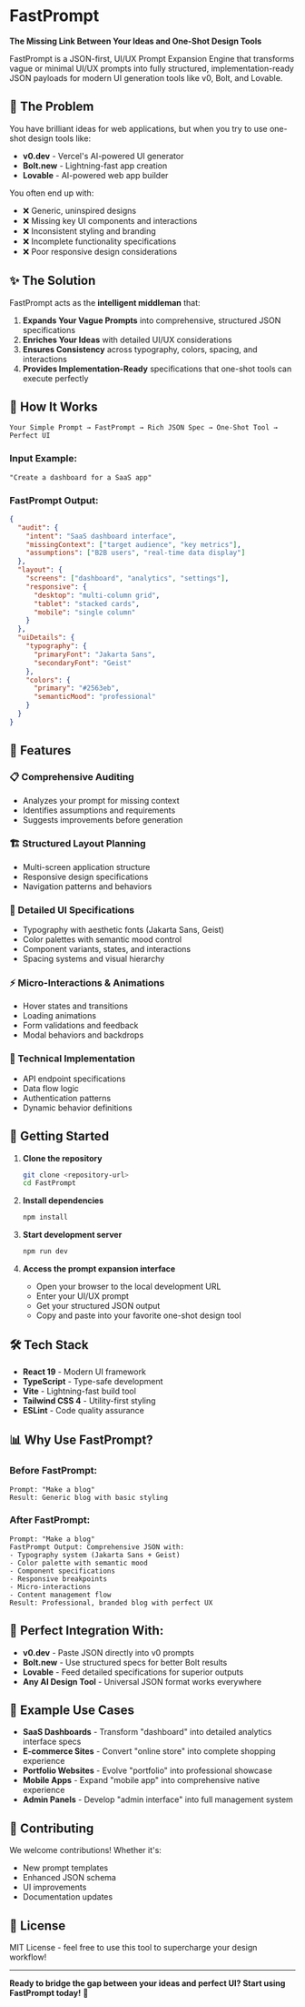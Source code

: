 # FastPrompt

**The Missing Link Between Your Ideas and One-Shot Design Tools**

FastPrompt is a JSON-first, UI/UX Prompt Expansion Engine that transforms vague or minimal UI/UX prompts into fully structured, implementation-ready JSON payloads for modern UI generation tools like v0, Bolt, and Lovable.

## 🎯 The Problem

You have brilliant ideas for web applications, but when you try to use one-shot design tools like:
- **v0.dev** - Vercel's AI-powered UI generator
- **Bolt.new** - Lightning-fast app creation
- **Lovable** - AI-powered web app builder

You often end up with:
- ❌ Generic, uninspired designs
- ❌ Missing key UI components and interactions
- ❌ Inconsistent styling and branding
- ❌ Incomplete functionality specifications
- ❌ Poor responsive design considerations

## ✨ The Solution

FastPrompt acts as the **intelligent middleman** that:

1. **Expands Your Vague Prompts** into comprehensive, structured JSON specifications
2. **Enriches Your Ideas** with detailed UI/UX considerations
3. **Ensures Consistency** across typography, colors, spacing, and interactions
4. **Provides Implementation-Ready** specifications that one-shot tools can execute perfectly

## 🔧 How It Works

```
Your Simple Prompt → FastPrompt → Rich JSON Spec → One-Shot Tool → Perfect UI
```

### Input Example:
```
"Create a dashboard for a SaaS app"
```

### FastPrompt Output:
```json
{
  "audit": {
    "intent": "SaaS dashboard interface",
    "missingContext": ["target audience", "key metrics"],
    "assumptions": ["B2B users", "real-time data display"]
  },
  "layout": {
    "screens": ["dashboard", "analytics", "settings"],
    "responsive": {
      "desktop": "multi-column grid",
      "tablet": "stacked cards",
      "mobile": "single column"
    }
  },
  "uiDetails": {
    "typography": {
      "primaryFont": "Jakarta Sans",
      "secondaryFont": "Geist"
    },
    "colors": {
      "primary": "#2563eb",
      "semanticMood": "professional"
    }
  }
}
```

## 🎨 Features

### 📋 Comprehensive Auditing
- Analyzes your prompt for missing context
- Identifies assumptions and requirements
- Suggests improvements before generation

### 🏗️ Structured Layout Planning
- Multi-screen application structure
- Responsive design specifications
- Navigation patterns and behaviors

### 🎨 Detailed UI Specifications
- Typography with aesthetic fonts (Jakarta Sans, Geist)
- Color palettes with semantic mood control
- Component variants, states, and interactions
- Spacing systems and visual hierarchy

### ⚡ Micro-Interactions & Animations
- Hover states and transitions
- Loading animations
- Form validations and feedback
- Modal behaviors and backdrops

### 🔧 Technical Implementation
- API endpoint specifications
- Data flow logic
- Authentication patterns
- Dynamic behavior definitions

## 🚀 Getting Started

1. **Clone the repository**
   ```bash
   git clone <repository-url>
   cd FastPrompt
   ```

2. **Install dependencies**
   ```bash
   npm install
   ```

3. **Start development server**
   ```bash
   npm run dev
   ```

4. **Access the prompt expansion interface**
   - Open your browser to the local development URL
   - Enter your UI/UX prompt
   - Get your structured JSON output
   - Copy and paste into your favorite one-shot design tool

## 🛠️ Tech Stack

- **React 19** - Modern UI framework
- **TypeScript** - Type-safe development
- **Vite** - Lightning-fast build tool
- **Tailwind CSS 4** - Utility-first styling
- **ESLint** - Code quality assurance

## 📊 Why Use FastPrompt?

### Before FastPrompt:
```
Prompt: "Make a blog"
Result: Generic blog with basic styling
```

### After FastPrompt:
```
Prompt: "Make a blog"
FastPrompt Output: Comprehensive JSON with:
- Typography system (Jakarta Sans + Geist)
- Color palette with semantic mood
- Component specifications
- Responsive breakpoints
- Micro-interactions
- Content management flow
Result: Professional, branded blog with perfect UX
```

## 🎯 Perfect Integration With:

- **v0.dev** - Paste JSON directly into v0 prompts
- **Bolt.new** - Use structured specs for better Bolt results
- **Lovable** - Feed detailed specifications for superior outputs
- **Any AI Design Tool** - Universal JSON format works everywhere

## 📝 Example Use Cases

- **SaaS Dashboards** - Transform "dashboard" into detailed analytics interface specs
- **E-commerce Sites** - Convert "online store" into complete shopping experience
- **Portfolio Websites** - Evolve "portfolio" into professional showcase
- **Mobile Apps** - Expand "mobile app" into comprehensive native experience
- **Admin Panels** - Develop "admin interface" into full management system

## 🤝 Contributing

We welcome contributions! Whether it's:
- New prompt templates
- Enhanced JSON schema
- UI improvements
- Documentation updates

## 📄 License

MIT License - feel free to use this tool to supercharge your design workflow!

---

**Ready to bridge the gap between your ideas and perfect UI? Start using FastPrompt today!** 🚀